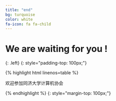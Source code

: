 ```yaml
---
title: "end"
bg: turquoise
color: white
fa-icon: fa fa-child
---
```

 
# We are waiting for you !

{: .left}
{: style="padding-top: 100px;"}
  
{% highlight html linenos=table %}
<div class="welcome">
  <p>欢迎参加同济大学计算机协会</p>
</div>
{% endhighlight %}
{: style="margin-top: 100px;"}

